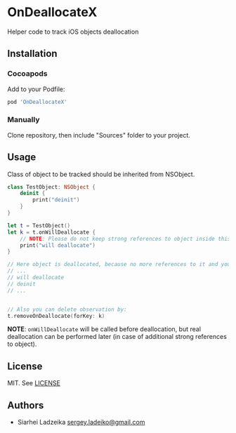 # OnDeallocateX

Helper code to track iOS objects deallocation

## Installation

### Cocoapods

Add to your Podfile:

```ruby
pod 'OnDeallocateX'
```

### Manually

Clone repository, then include "Sources" folder to your project.

## Usage

Class of object to be tracked should be inherited from NSObject.

```swift
class TestObject: NSObject {
	deinit {
		print("deinit")
	}
}

let t = TestObject()
let k = t.onWillDeallocate {
	// NOTE: Please do not keep strong references to object inside this callback!!!
	print("will deallocate")
}

// Here object is deallocated, because no more references to it and you will see in console:
// ...
// will deallocate
// deinit
// ...


// Also you can delete observation by:
t.removeOnDeallocate(forKey: k)
```

**NOTE**: ```onWillDeallocate``` will be called before deallocation, but real deallocation can be performed later (in case of additional strong references to object).

## License

MIT. See [LICENSE](LICENSE)

## Authors

- Siarhei Ladzeika <sergey.ladeiko@gmail.com>
